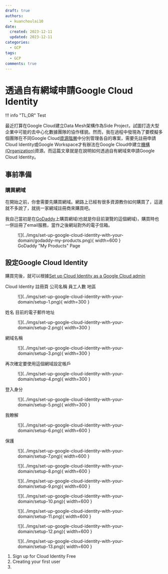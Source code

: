 ```yaml
---
draft: true
authors:
  - kuanchoulai10
date:
  created: 2023-12-11
  updated: 2023-12-11
categories:
  - GCP
tags:
  - GCP
comments: true
---
```

# 透過自有網域申請Google Cloud Identity

!!! info "TL;DR"
    Test

<!-- more -->

最近打算在Google Cloud建立Data Mesh架構作為Side Project，試圖打造大型企業中可能的去中心化數據團隊的協作樣貌。然而，我在過程中發現為了要模擬多個團隊在不同Google Cloud[資源階層](https://cloud.google.com/resource-manager/docs/cloud-platform-resource-hierarchy)中分別管理各自的專案，需要先註冊申請Cloud Identity或Google Workspace才有辦法在Google Cloud中建立[機構(Organization)](https://cloud.google.com/resource-manager/docs/creating-managing-organization)資源。而這篇文章就是在說明如何透過自有網域來申請Google Cloud Identity。

## 事前準備

### 購買網域

在開始之前，你會需要先購買網域。網路上已經有很多資源教你如何購買了，這邊就不多說了，就挑一家網域註冊商來購買吧。

我自己當初是在[GoDaddy](https://godaddy.com/)上購買網域(也就是你目前瀏覽的這個網域)，購買時也一併註冊了email服務，當作之後網站對外的電子信箱。

<figure markdown>
  ![](../imgs/set-up-google-cloud-identity-with-your-domain/godaddy-my-products.png){ width=600 }
  <figcaption>GoDaddy "My Products" Page</figcaption>
</figure>

## 設定Google Cloud Identity

購買完後，就可以根據[Set up Cloud Identity as a Google Cloud admin]

Cloud Identity 註冊頁
公司名稱 員工人數 地區


<figure markdown>
  ![](../imgs/set-up-google-cloud-identity-with-your-domain/setup-1.png){ width=300 }
  <figcaption></figcaption>
</figure>

姓名 目前的電子郵件地址
<figure markdown>
  ![](../imgs/set-up-google-cloud-identity-with-your-domain/setup-2.png){ width=300 }
  <figcaption></figcaption>
</figure>

網域名稱
<figure markdown>
  ![](../imgs/set-up-google-cloud-identity-with-your-domain/setup-3.png){ width=300 }
  <figcaption></figcaption>
</figure>

再次確定要使用這個網域設定帳戶
<figure markdown>
  ![](../imgs/set-up-google-cloud-identity-with-your-domain/setup-4.png){ width=300 }
  <figcaption></figcaption>
</figure>

登入身分
<figure markdown>
  ![](../imgs/set-up-google-cloud-identity-with-your-domain/setup-5.png){ width=300 }
  <figcaption></figcaption>
</figure>

我瞭解
<figure markdown>
  ![](../imgs/set-up-google-cloud-identity-with-your-domain/setup-6.png){ width=600 }
  <figcaption></figcaption>
</figure>

保護
<figure markdown>
  ![](../imgs/set-up-google-cloud-identity-with-your-domain/setup-7.png){ width=600 }
  <figcaption></figcaption>
</figure>

<figure markdown>
  ![](../imgs/set-up-google-cloud-identity-with-your-domain/setup-8.png){ width=600 }
  <figcaption></figcaption>
</figure>

<figure markdown>
  ![](../imgs/set-up-google-cloud-identity-with-your-domain/setup-9.png){ width=600 }
  <figcaption></figcaption>
</figure>

<figure markdown>
  ![](../imgs/set-up-google-cloud-identity-with-your-domain/setup-10.png){ width=600 }
  <figcaption></figcaption>
</figure>

<figure markdown>
  ![](../imgs/set-up-google-cloud-identity-with-your-domain/setup-11.png){ width=600 }
  <figcaption></figcaption>
</figure>

<figure markdown>
  ![](../imgs/set-up-google-cloud-identity-with-your-domain/setup-12.png){ width=600 }
  <figcaption></figcaption>
</figure>

<figure markdown>
  ![](../imgs/set-up-google-cloud-identity-with-your-domain/setup-13.png){ width=600 }
  <figcaption></figcaption>
</figure>

1. Sign up for Cloud Identity Free
2. Creating your first user
3. 

[Set up email with your domain]: https://support.google.com/cloudidentity/answer/7667994
[Set up Cloud Identity as a Google Cloud admin]: https://cloud.google.com/identity/docs/set-up-cloud-identity-admin